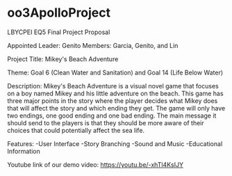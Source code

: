 # oo3ApolloProject
LBYCPEI EQ5 Final Project Proposal

Appointed Leader: Genito
Members: Garcia, Genito, and Lin

Project Title: Mikey's Beach Adventure

Theme: Goal 6 (Clean Water and Sanitation) and Goal 14 (Life Below Water)

Description:
Mikey's Beach Adventure is a visual novel game that focuses on a boy named Mikey and his little adventure on the beach. This game has three major points in the story where the player decides what Mikey does that will affect the story and which ending they get. The game will only have two endings, one good ending and one bad ending. The main message it should send to the players is that they should be more aware of their choices that could potentially affect the sea life.

Features:
-User Interface
-Story Branching
-Sound and Music
-Educational Information

Youtube link of our demo video:
https://youtu.be/-xhTl4KsIJY 
 
